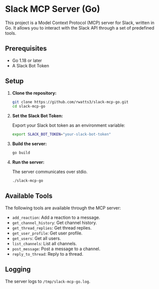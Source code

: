 # Slack MCP Server (Go)

This project is a Model Context Protocol (MCP) server for Slack, written in Go. It allows you to interact with the Slack API through a set of predefined tools.

## Prerequisites

- Go 1.18 or later
- A Slack Bot Token

## Setup

1.  **Clone the repository:**

    ```bash
    git clone https://github.com/rwatts3/slack-mcp-go.git
    cd slack-mcp-go
    ```

2.  **Set the Slack Bot Token:**

    Export your Slack bot token as an environment variable:

    ```bash
    export SLACK_BOT_TOKEN="your-slack-bot-token"
    ```

3.  **Build the server:**

    ```bash
    go build
    ```

4.  **Run the server:**

    The server communicates over stdio.

    ```bash
    ./slack-mcp-go
    ```

## Available Tools

The following tools are available through the MCP server:

-   `add_reaction`: Add a reaction to a message.
-   `get_channel_history`: Get channel history.
-   `get_thread_replies`: Get thread replies.
-   `get_user_profile`: Get user profile.
-   `get_users`: Get all users.
-   `list_channels`: List all channels.
-   `post_message`: Post a message to a channel.
-   `reply_to_thread`: Reply to a thread.

## Logging

The server logs to `/tmp/slack-mcp-go.log`.
